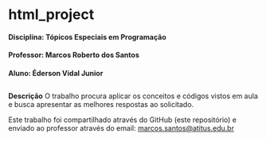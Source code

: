 
# html_project

#### Disciplina: Tópicos Especiais em Programação

#### Professor: Marcos Roberto dos Santos

#### Aluno: Éderson Vidal Junior

##

**Descrição**  O trabalho procura aplicar os conceitos e códigos vistos em aula e busca apresentar as melhores respostas ao solicitado.

Este trabalho foi compartilhado através do GitHub (este repositório) e enviado ao professor através do email:  [marcos.santos@atitus.edu.br](mailto:marcos.santos@atitus.edu.br)